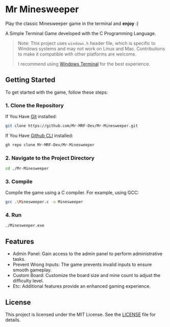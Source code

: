# Mr Minesweeper

Play the classic Minesweeper game in the terminal and **enjoy** :)

A Simple Terminal Game developed with the C Programming Language.

> Note: This project uses `windows.h` header file,
> which is specific to Windows systems and may not work on
> Linux and Mac. Contributions to make it compatible with other platforms are welcome.
>
> I recommend using [Windows Terminal](https://apps.microsoft.com/store/detail/windows-terminal/9N0DX20HK701)
> for the best experience.

## Getting Started

To get started with the game, follow these steps:

### 1. Clone the Repository

If You Have [Git](https://git-scm.com/) installed:

```bash
git clone https://github.com/Mr-MRF-Dev/Mr-Minesweeper.git
```

If You Have [Github CLI](https://cli.github.com/) installed:

```bash
gh repo clone Mr-MRF-Dev/Mr-Minesweeper
```

### 2. Navigate to the Project Directory

```bash
cd ./Mr-Minesweeper
```

### 3. Compile

Compile the game using a C compiler. For example, using GCC:

```bash
gcc .\Minesweeper.c -o Minesweeper
```

### 4. Run

```bash
./Minesweeper.exe
```

## Features

- Admin Panel: Gain access to the admin panel to perform administrative tasks.
- Prevent Wrong Inputs: The game prevents invalid inputs to ensure smooth gameplay.
- Custom Board: Customize the board size and mine count to adjust the difficulty level.
- Etc: Additional features provide an enhanced gaming experience.

## License

This project is licensed under the MIT License. See the [LICENSE](/LICENSE) file for details.
